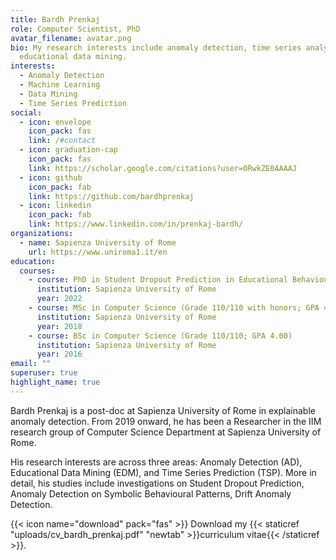 ```yaml
---
title: Bardh Prenkaj
role: Computer Scientist, PhD
avatar_filename: avatar.png
bio: My research interests include anomaly detection, time series analysis,
  educational data mining.
interests:
  - Anomaly Detection
  - Machine Learning
  - Data Mining
  - Time Series Prediction
social:
  - icon: envelope
    icon_pack: fas
    link: /#contact
  - icon: graduation-cap
    icon_pack: fas
    link: https://scholar.google.com/citations?user=ORwkZE0AAAAJ
  - icon: github
    icon_pack: fab
    link: https://github.com/bardhprenkaj
  - icon: linkedin
    icon_pack: fab
    link: https://www.linkedin.com/in/prenkaj-bardh/
organizations:
  - name: Sapienza University of Rome
    url: https://www.uniroma1.it/en
education:
  courses:
    - course: PhD in Student Dropout Prediction in Educational Behavioural Time Series
      institution: Sapienza University of Rome
      year: 2022
    - course: MSc in Computer Science (Grade 110/110 with honors; GPA 4.00)
      institution: Sapienza University of Rome
      year: 2018
    - course: BSc in Computer Science (Grade 110/110; GPA 4.00)
      institution: Sapienza University of Rome
      year: 2016
email: ""
superuser: true
highlight_name: true
---
```

Bardh Prenkaj is a post-doc at Sapienza University of Rome in explainable anomaly detection. From 2019 onward, he has been a Researcher in the IIM research group of Computer Science Department at Sapienza University of Rome.

His research interests are across three areas: Anomaly Detection (AD), Educational Data Mining (EDM), and Time Series Prediction (TSP). More in detail, his studies include investigations on Student Dropout Prediction, Anomaly Detection on Symbolic Behavioural Patterns, Drift Anomaly Detection.


{{< icon name="download" pack="fas" >}} Download my {{< staticref "uploads/cv_bardh_prenkaj.pdf" "newtab" >}}curriculum vitae{{< /staticref >}}.